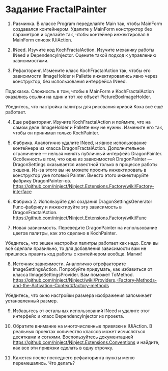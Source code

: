 # Задание FractalPainter

1. Разминка. В классе Program переделайте Main так, чтобы MainForm 
создавался контейнером. Удалите у MainForm конструктор без параметров 
и сделайте так, чтобы контейнер инжектировал в MainForm список IUiAction.

2. INeed<T>. Изучите код KochFractalAction. 
Изучите механику работы INeed<T> и DependencyInjector.
Оцените такой подход к управлению зависимостями.

3. Рефакторинг. Измените класс KochFractalAction так, 
чтобы его зависимости IImageHolder и Pallette инжектировались 
явно через конструктор, без использования интерфейса INeed.

  Подсказка. Сложность в том, чтобы в MainForm и KochFractalAction 
  оказались ссылки на один и тот же объект PictureBoxImageHolder.
  
  Убедитесь, что настройка палитры для рисования кривой Коха всё ещё работает.

4. Еще рефакторинг. Изучите KochFractalAction и поймите, что 
на самом деле IImageHolder и Pallette ему не нужны. Измените его так,
чтобы он принимал только KochPainter. 

5. Фабрика. Аналогично удалите INeed, 
и явное использование контейнера из класса DragonFractalAction.
Дополнительное ограничение — нельзя менять публичный интерфейс DragonPainter.
Особенность в том, что одна из зависимостей DragonPainter — 
DragonSettings оказывается известной только в процессе работы экшена.
Из-за этого вы не можете просить инжектировать в конструктор уже готовый Painter.
Вместо этого инжектируйте фабрику DragonPainter-ов.
https://github.com/ninject/Ninject.Extensions.Factory/wiki/Factory-interface

6. Фабрика 2. Используйте для создания DragonSettingsGenerator Func-фабрику 
и инжектируйте эту зависимость в DragonFractalAction.
https://github.com/ninject/Ninject.Extensions.Factory/wiki/Func

7. Новая зависимость. Переведите DragonPainter на использование цветов палитры, 
как это сделано в KochPainter. 

  Убедитесь, что экшен настройки палитры работает как надо.
  Если вы всё сделали правильно, то для добавления зависимости вам не пришлось 
  править код работы с контейнером вообще. Магия!

8. Источник зависимости. Аналогично отрефакторите ImageSettingsAction.
Попробуйте придумать, как избавиться от класса IImageSettingsProvider.
Вам поможет ToMethod.
https://github.com/ninject/Ninject/wiki/Providers,-Factory-Methods-and-the-Activation-Context#factory-methods

  Убедитесь, что окно настройки размера изображения запоминает установленный размер.

9. Избавьтесь от остальных использований INeed и удалите этот интерфейс 
и класс DependencyInjector из проекта.

10. Обратите внимание на многочисленные привязки к IUiAction. В реальных
проектах количество классов может исчисляться десятками и сотнями. Воспользуйтесь
документацией https://github.com/ninject/Ninject.Extensions.Conventions 
и найдите, как все эти привязки сделать в одну строчку. 

11. Кажется после последнего рефакторинга пункты меню перемешались. 
Что делать?
